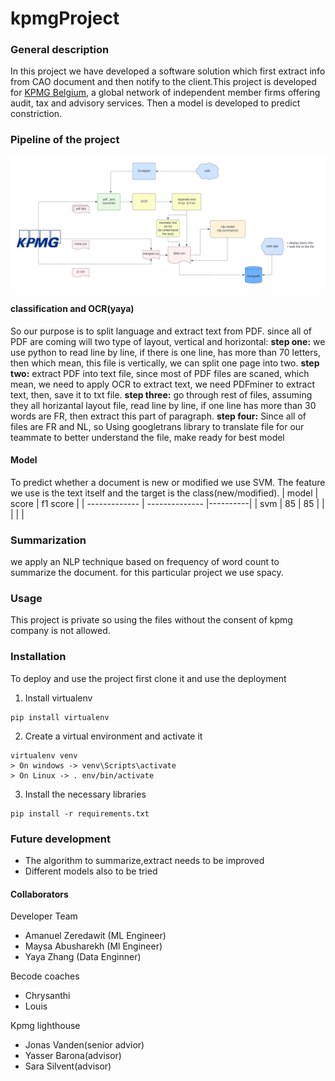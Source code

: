 # kpmgProject


### General description

In this project we have developed a software solution which first extract info from CAO document and
then notify to the client.This project is developed for [KPMG Belgium](https://home.kpmg/be/en/home/about/overview.html), a global network of independent member firms offering audit, tax and advisory services.
Then a model is developed to predict constriction.

### Pipeline of the project

![pipeline of the project](images/pipeline.png)



#### classification and OCR(yaya)
So our purpose is to split language and extract text from PDF. since all of PDF are coming will two type of layout, vertical and horizontal:
**step one:** we use python to read line by line, if there is one line, has more than 70 letters, then which mean, this file is vertically, we can split one page into two.
**step two:** extract PDF into text file, since most of PDF files are scaned, which mean, we need to apply OCR to extract text, we need PDFminer to extract text, then, save it to txt file.
**step three:** go through rest of files, assuming they all horizantal layout file, read line by line, if one line has more than 30 words are FR, then extract this part of paragraph.
**step four:** Since all of files are FR and NL, so Using googletrans library to translate file for our teammate to better understand the file, make ready for best model

#### Model
To predict whether a document is new or modified we use SVM. The  feature we use is
the text itself and the target is the class(new/modified).
|      model     |  score         | f1 score |
| -------------  | -------------- |----------|
| svm            |  85            | 85       |
|                |                |          |

### Summarization

we apply an NLP technique based on frequency of word count to summarize the document.
for this particular project we use spacy.




### Usage

This project is private so using the files without the consent of kpmg company is not
allowed.


### Installation

To deploy and use the project first clone it and use the deployment


1. Install virtualenv

```
pip install virtualenv
```
2. Create a virtual environment and activate it
```
virtualenv venv
> On windows -> venv\Scripts\activate
> On Linux -> . env/bin/activate

```
3. Install the necessary libraries
```
pip install -r requirements.txt
```


### Future development

* The algorithm to summarize,extract needs to be improved 
* Different models also to be tried



#### Collaborators

Developer Team
* Amanuel Zeredawit (ML Engineer)
* Maysa Abusharekh (Ml Engineer)
* Yaya Zhang (Data Enginner)

Becode coaches
* Chrysanthi
* Louis

Kpmg lighthouse
* Jonas Vanden(senior advior)
* Yasser Barona(advisor)
* Sara Silvent(advisor)















